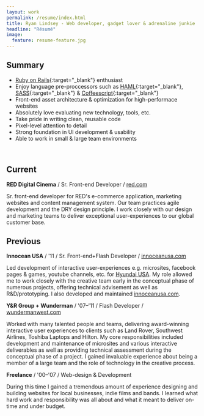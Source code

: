 ```yaml
---
layout: work
permalink: /resume/index.html
title: Ryan Lindsey - Web developer, gadget lover & adrenaline junkie
headline: "Résumé"
image:
  feature: resume-feature.jpg
---
```


## Summary

* [Ruby on Rails](http://rubyonrails.org/){:target="_blank"} enthusiast
* Enjoy language pre-proccessors such as [HAML](http://haml.info/){:target="_blank"}, [SASS](http://sass-lang.com/){:target="_blank"} & [Coffeescript](http://coffeescript.org/){:target="_blank"}
* Front-end asset architecture & optimization for high-performace websites
* Absolutely love evaluating new technology, tools, etc.
* Take pride in writing clean, reusable code
* Pixel-level attention to detail
* Strong foundation in UI development & usability
* Able to work in small &amp; large team environments

<br/>

## Current

**RED Digital Cinema** / Sr. Front-end Developer / <a href="http://www.red.com" title="www.red.com" target="_blank">red.com</a>

Sr. front-end developer for RED's e-commerce application, marketing websites and content management system. Our team practices agile development and the DRY design principle. I work closely with our design and marketing teams to deliver exceptional user-experiences to our global customer base. 

## Previous

**Innocean USA** / '11 / Sr. Front-end+Flash Developer / <a href="http://www.innoceanusa.com" title="www.innoceanusa.com" target="_blank">innoceanusa.com</a>

Led development of interactive user-experiences e.g. microsites, facebook pages & games, youtube channels, etc. for <a href="http://www.hyundaiusa.com/" title="Hyundai USA" target="_blank">Hyundai USA</a>. My role allowed me to work closely with the creative team early in the conceptual phase of numerous projects, offering technical advisement as well as R&D/prototyping. I also developed and maintained <a href="http://www.innoceanusa.com" title="Innocean USA" target="_blank">innoceanusa.com</a>.

**Y&amp;R Group + Wunderman** / '07&ndash;'11 / Flash Developer / <a href="http://wundermanwest.com" title="www.wundermanwest.com" target="_blank">wundermanwest.com</a>

Worked with many talented people and teams, delivering award-winning interactive user experiences to clients such as Land Rover, Southwest Airlines, Toshiba Laptops and Hilton. My core responsibilities included development and maintenance of microsites and various interactive deliverables as well as providing technical assessment during the conceptual phase of a project. I gained invaluable experience about being a member of a large team and the role of technology in the creative process.

**Freelance** / '00&ndash;'07 / Web-design &amp; Development

During this time I gained a tremendous amount of experience designing and building websites for local businesses, indie films and bands. I learned what hard work and responsibility was all about and what it meant to deliver on-time and under budget.